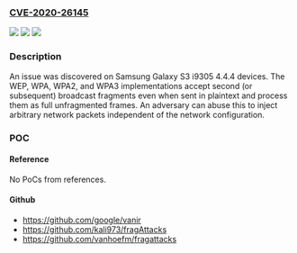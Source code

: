 ### [CVE-2020-26145](https://cve.mitre.org/cgi-bin/cvename.cgi?name=CVE-2020-26145)
![](https://img.shields.io/static/v1?label=Product&message=n%2Fa&color=blue)
![](https://img.shields.io/static/v1?label=Version&message=n%2Fa&color=blue)
![](https://img.shields.io/static/v1?label=Vulnerability&message=n%2Fa&color=brighgreen)

### Description

An issue was discovered on Samsung Galaxy S3 i9305 4.4.4 devices. The WEP, WPA, WPA2, and WPA3 implementations accept second (or subsequent) broadcast fragments even when sent in plaintext and process them as full unfragmented frames. An adversary can abuse this to inject arbitrary network packets independent of the network configuration.

### POC

#### Reference
No PoCs from references.

#### Github
- https://github.com/google/vanir
- https://github.com/kali973/fragAttacks
- https://github.com/vanhoefm/fragattacks

